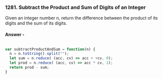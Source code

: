 ### 1281. Subtract the Product and Sum of Digits of an Integer

Given an integer number n, return the difference between the product of its digits and the sum of its digits.

#### Answer -

```js 

var subtractProductAndSum = function(n) {
  n = n.toString().split("");
  let sum = n.reduce( (acc, cv) => acc + +cv, 0);
  let prod = n.reduce( (acc, cv) => acc * cv, 1);
  return prod - sum;
}

```